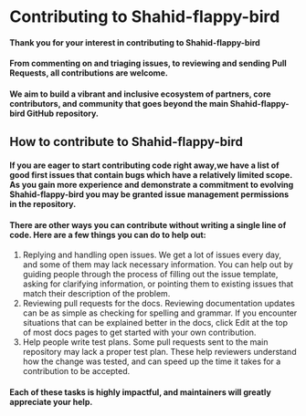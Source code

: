 
# Contributing to Shahid-flappy-bird
#### Thank you for your interest in contributing to Shahid-flappy-bird
#### From commenting on and triaging issues, to reviewing and sending Pull Requests, all contributions are welcome. 
#### We aim to build a vibrant and inclusive ecosystem of partners, core contributors, and community that goes beyond the main Shahid-flappy-bird GitHub repository.
## How to contribute to Shahid-flappy-bird
#### If you are eager to start contributing code right away,we have a list of good first issues that contain bugs which have a relatively limited scope. As you gain more experience and demonstrate a commitment to evolving Shahid-flappy-bird you may be granted issue management permissions in the repository.
#### There are other ways you can contribute without writing a single line of code. Here are a few things you can do to help out:
1. Replying and handling open issues. We get a lot of issues every day, and some of them may lack necessary information. You can help out by guiding people through the process of filling out the issue template, asking for clarifying information, or pointing them to existing issues that match their description of the problem.
2. Reviewing pull requests for the docs. Reviewing documentation updates can be as simple as checking for spelling and grammar. If you encounter situations that can be explained better in the docs, click Edit at the top of most docs pages to get started with your own contribution.
3. Help people write test plans. Some pull requests sent to the main repository may lack a proper test plan. These help reviewers understand how the change was tested, and can speed up the time it takes for a contribution to be accepted.
#### Each of these tasks is highly impactful, and maintainers will greatly appreciate your help.
